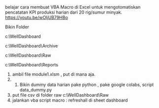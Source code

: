 belajar cara membuat VBA Macro di Excel untuk mengotomatiskan pencatatan KPI produksi harian dari 20 rig/sumur minyak. 
https://youtu.be/wOIjUB79HBo


Bikin Folder

c:\WellDashboard

c:\WellDashboard\Archive

c:\WellDashboard\Raw

c:\WellDashboard\Reports

1. ambil file module1.xlsm , put di mana aja.
2. 1. Bikin dummy data harian pake python , pake google colabs, script data_dummy.py
3. put file csv di folder raw c:\WellDashboard\Raw
4. jalankan vba script macro : refreshall di sheet dashboard
 

